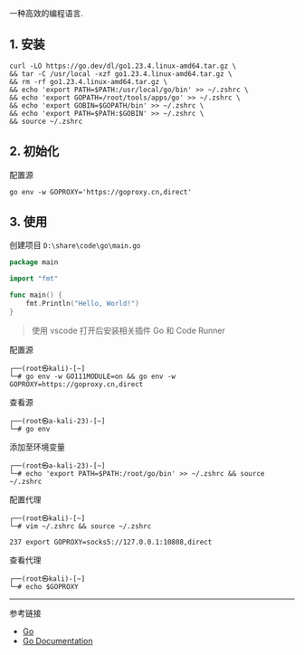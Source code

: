 一种高效的编程语言.

## 1. 安装

```
curl -LO https://go.dev/dl/go1.23.4.linux-amd64.tar.gz \
&& tar -C /usr/local -xzf go1.23.4.linux-amd64.tar.gz \
&& rm -rf go1.23.4.linux-amd64.tar.gz \
&& echo 'export PATH=$PATH:/usr/local/go/bin' >> ~/.zshrc \
&& echo 'export GOPATH=/root/tools/apps/go' >> ~/.zshrc \
&& echo 'export GOBIN=$GOPATH/bin' >> ~/.zshrc \
&& echo 'export PATH=$PATH:$GOBIN' >> ~/.zshrc \
&& source ~/.zshrc
```

## 2. 初始化

配置源

```
go env -w GOPROXY='https://goproxy.cn,direct'
```

## 3. 使用

创建项目 `D:\share\code\go\main.go` 

```go
package main

import "fmt"

func main() {
    fmt.Println("Hello, World!")
}

```

> 使用 vscode 打开后安装相关插件 Go 和 Code Runner

配置源

```shell
┌──(root㉿kali)-[~]
└─# go env -w GO111MODULE=on && go env -w GOPROXY=https://goproxy.cn,direct
```

查看源

```shell
┌──(root㉿a-kali-23)-[~]
└─# go env
```

添加至环境变量

```shell
┌──(root㉿a-kali-23)-[~]
└─# echo 'export PATH=$PATH:/root/go/bin' >> ~/.zshrc && source ~/.zshrc
```

配置代理

```shell
┌──(root㉿kali)-[~]
└─# vim ~/.zshrc && source ~/.zshrc
```

```
237 export GOPROXY=socks5://127.0.0.1:10808,direct
```

查看代理

```shell
┌──(root㉿kali)-[~]
└─# echo $GOPROXY
```

---

参考链接

- [Go](https://go.dev/)
- [Go Documentation](https://go.dev/doc/)

